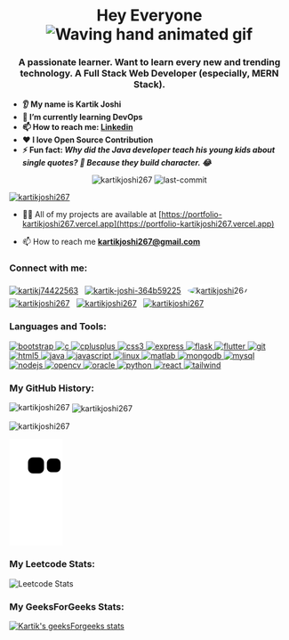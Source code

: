 <h1 align="center">Hey Everyone <img src="https://raw.githubusercontent.com/nixin72/nixin72/master/wave.gif" alt="Waving hand animated gif" height="50" width="50" /></h1>
<h3 align="center">A passionate learner. Want to learn every new and trending technology. A Full Stack Web Developer (especially, MERN Stack).</h3>

<b>
   <ul>
      <li>👂 My name is Kartik Joshi </li>
      <li> 🌱 I’m currently learning DevOps </li>
      <li> 📫 How to reach me: <a target="_blank" href="https://linkedin.com/in/kartik-joshi-364b59225">Linkedin</a> </li>
      <li> ❤️ I love Open Source Contribution </li>
      <li> ⚡ Fun fact: <i>Why did the Java developer teach his young kids about single quotes? 🤔 Because they build character. 😂</i> </li>
   </ul>
</b>

<p align="center"> 
   <img src="https://komarev.com/ghpvc/?username=kartikjoshi267&label=Profile%20views&color=0e75b6&style=flat" alt="kartikjoshi267" />
   <img src="https://img.shields.io/github/last-commit/badges/shields" alt="last-commit" />
</p>

<p align="left"> <a href="https://github.com/ryo-ma/github-profile-trophy"><img src="https://github-profile-trophy.vercel.app/?username=kartikjoshi267" alt="kartikjoshi267" /></a> </p>

- 👨‍💻 All of my projects are available at [https://portfolio-kartikjoshi267.vercel.app](https://portfolio-kartikjoshi267.vercel.app)

- 📫 How to reach me **kartikjoshi267@gmail.com**

<h3 align="left">Connect with me:</h3>
<p align="left">
<a href="https://twitter.com/kartikj74422563" target="blank"><img align="center" src="https://skillicons.dev/icons?i=twitter&theme=light" alt="kartikj74422563" height="30" width="40" /></a>
&nbsp;
<a href="https://linkedin.com/in/kartik-joshi-364b59225" target="blank"><img align="center" src="https://skillicons.dev/icons?i=linkedin&theme=light" alt="kartik-joshi-364b59225" height="30" width="40" /></a>
&nbsp;
<a href="https://www.codechef.com/users/kartikjoshi267" target="blank"><img align="center" src="https://cdn.jsdelivr.net/npm/simple-icons@3.1.0/icons/codechef.svg" style="background-color:white;border-radius:50%;padding:5px 0px" alt="kartikjoshi267" height="30" width="40" /></a>
&nbsp;
<a href="https://codeforces.com/profile/kartikjoshi267" target="blank"><img align="center" src="https://cdn.iconscout.com/icon/free/png-256/free-code-forces-3628695-3029920.png" alt="kartikjoshi267" height="30" width="40" /></a>
&nbsp;
<a href="https://www.leetcode.com/kartikjoshi267" target="blank"><img align="center" src="https://upload.wikimedia.org/wikipedia/commons/1/19/LeetCode_logo_black.png" alt="kartikjoshi267" height="30" width="40" /></a>
&nbsp;
<a href="https://auth.geeksforgeeks.org/user/kartikjoshi267" target="blank"><img align="center" src="https://upload.wikimedia.org/wikipedia/commons/thumb/4/43/GeeksforGeeks.svg/2560px-GeeksforGeeks.svg.png" alt="kartikjoshi267" height="30" width="40" /></a>
</p>


<h3 align="left">Languages and Tools:</h3>
<p align="left"> 
<a href="https://getbootstrap.com" target="_blank" rel="noreferrer"> <img src="https://upload.wikimedia.org/wikipedia/commons/thumb/b/b2/Bootstrap_logo.svg/2560px-Bootstrap_logo.svg.png" alt="bootstrap" width="40" height="40"/> </a> 
<a href="https://www.cprogramming.com/" target="_blank" rel="noreferrer"> <img src="https://upload.wikimedia.org/wikipedia/commons/1/19/C_Logo.png" alt="c" width="40" height="40"/> </a>
<a href="https://www.w3schools.com/cpp/" target="_blank" rel="noreferrer"> <img src="https://upload.wikimedia.org/wikipedia/commons/thumb/1/18/ISO_C%2B%2B_Logo.svg/1822px-ISO_C%2B%2B_Logo.svg.png" alt="cplusplus" width="40" height="40"/> </a> 
<a href="https://www.w3schools.com/css/" target="_blank" rel="noreferrer"> <img src="https://cdn.freebiesupply.com/logos/large/2x/css3-logo-png-transparent.png" alt="css3" width="40" height="40"/> </a>
<a href="https://expressjs.com" target="_blank" rel="noreferrer"> <img src="https://upload.wikimedia.org/wikipedia/commons/6/64/Expressjs.png" alt="express" height="40"/> </a>
<a href="https://flask.palletsprojects.com/" target="_blank" rel="noreferrer"> <img src="https://www.vectorlogo.zone/logos/pocoo_flask/pocoo_flask-icon.svg" alt="flask" width="40" height="40"/> </a>
<a href="https://flutter.dev" target="_blank" rel="noreferrer"> <img src="https://www.vectorlogo.zone/logos/flutterio/flutterio-icon.svg" alt="flutter" width="40" height="40"/> </a>
<a href="https://git-scm.com/" target="_blank" rel="noreferrer"> <img src="https://www.vectorlogo.zone/logos/git-scm/git-scm-icon.svg" alt="git" width="40" height="40"/> </a>
<a href="https://www.w3.org/html/" target="_blank" rel="noreferrer"> <img src="https://upload.wikimedia.org/wikipedia/commons/thumb/6/61/HTML5_logo_and_wordmark.svg/2048px-HTML5_logo_and_wordmark.svg.png" alt="html5" width="40" height="40"/> </a>
<a href="https://www.java.com" target="_blank" rel="noreferrer"> <img src="https://brandslogos.com/wp-content/uploads/images/large/java-logo-1.png" alt="java" width="40" height="40"/> </a>
<a href="https://developer.mozilla.org/en-US/docs/Web/JavaScript" target="_blank" rel="noreferrer"> <img src="https://upload.wikimedia.org/wikipedia/commons/6/6a/JavaScript-logo.png" alt="javascript" width="40" height="40"/> </a>
<a href="https://www.linux.org/" target="_blank" rel="noreferrer"> <img src="https://www.freepnglogos.com/uploads/linux-png/linux-logo-logo-brands-for-0.png" alt="linux" width="40" height="40"/> </a>
<a href="https://www.mathworks.com/" target="_blank" rel="noreferrer"> <img src="https://upload.wikimedia.org/wikipedia/commons/2/21/Matlab_Logo.png" alt="matlab" width="40" height="40"/> </a>
<a href="https://www.mongodb.com/" target="_blank" rel="noreferrer"> <img src="https://cdn.iconscout.com/icon/free/png-256/free-mongodb-3629020-3030245.png" alt="mongodb" width="40" height="40"/> </a>
<a href="https://www.mysql.com/" target="_blank" rel="noreferrer"> <img src="https://www.freepnglogos.com/uploads/logo-mysql-png/logo-mysql-mysql-logo-png-images-are-download-crazypng-21.png" alt="mysql" width="40" height="40"/> </a>
<a href="https://nodejs.org" target="_blank" rel="noreferrer"> <img src="https://w7.pngwing.com/pngs/452/24/png-transparent-js-logo-node-logos-and-brands-icon.png" alt="nodejs" width="40" height="40"/> </a>
<a href="https://opencv.org/" target="_blank" rel="noreferrer"> <img src="https://www.vectorlogo.zone/logos/opencv/opencv-icon.svg" alt="opencv" width="40" height="40"/> </a>
<a href="https://www.oracle.com/" target="_blank" rel="noreferrer"> <img src="https://upload.wikimedia.org/wikipedia/commons/thumb/5/50/Oracle_logo.svg/2560px-Oracle_logo.svg.png" alt="oracle" height="40"/> </a>
<a href="https://www.python.org" target="_blank" rel="noreferrer"> <img src="https://upload.wikimedia.org/wikipedia/commons/thumb/c/c3/Python-logo-notext.svg/1869px-Python-logo-notext.svg.png" alt="python" width="40" height="40"/> </a>
<a href="https://reactjs.org/" target="_blank" rel="noreferrer"> <img src="https://cdn1.iconfinder.com/data/icons/education-set-3-3/74/15-512.png" alt="react" width="40" height="40"/> </a>
<a href="https://tailwindcss.com/" target="_blank" rel="noreferrer"> <img src="https://www.vectorlogo.zone/logos/tailwindcss/tailwindcss-icon.svg" alt="tailwind" width="40" height="40"/> </a> </p>

<h3 align="left">My GitHub History:</h3>

<p><img align="left" src="https://github-readme-stats.vercel.app/api/top-langs?username=kartikjoshi267&show_icons=true&locale=en&layout=compact" alt="kartikjoshi267" /></p>

<p>&nbsp;<img align="center" src="https://github-readme-stats.vercel.app/api?username=kartikjoshi267&show_icons=true&locale=en" alt="kartikjoshi267" /></p>

<p><img align="center" src="https://github-readme-streak-stats.herokuapp.com/?user=kartikjoshi267&" alt="kartikjoshi267" /></p>

<p><img align="center" src="https://github.com/kartikjoshi267/kartikjoshi267/blob/output/github-contribution-grid-snake.svg" alt="snake animation"></p>

<h3>My Leetcode Stats:</h3>

![Leetcode Stats](https://leetcard.jacoblin.cool/kartikjoshi267?ext=heatmap)

<h3>My GeeksForGeeks Stats:</h3>

[![Kartik's geeksForgeeks stats](https://geeks-for-geeks-stats-api-napiyo.vercel.app/?userName=kartikjoshi267)](https://github.com/napiyo/geeksForGeeksStatsAPI)
